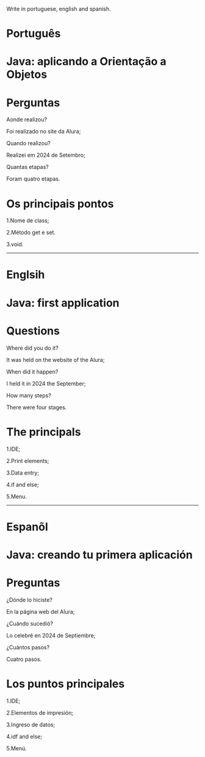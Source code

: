Write in portuguese, english and spanish.

# Português

# Java: aplicando a Orientação a Objetos

# Perguntas

Aonde realizou?

Foi realizado no site da Alura;

 Quando realizou?

Realizei em 2024 de Setembro;

 Quantas etapas?

Foram quatro etapas.

# Os principais pontos

1.Nome de class;

2.Método get e set.

3.void.

--------------------------------------------------------------------------------------------------------------------------------

# Englsih 


# Java: first application

# Questions

Where did you do it?

It was held on the website of the Alura;

When did it happen?

I held it in 2024 the September;

How many steps?

There were four stages.

# The principals

1.IDE;

2.Print elements;

3.Data entry;

4.if and else;

5.Menu.


--------------------------------------------------------------------------------------------------------------------------------

# Espanõl

# Java: creando tu primera aplicación

# Preguntas

¿Dónde lo hiciste?

En la página web del Alura;

¿Cuándo sucedió?

Lo celebré en 2024 de Septiembre;

¿Cuántos pasos?

Cuatro pasos.

# Los puntos principales

1.IDE;

2.Elementos de impresión;

3.Ingreso de datos;

4.idf and else;

5.Menú.
